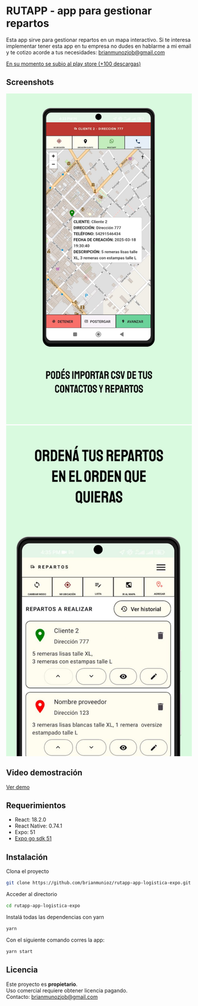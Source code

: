 # RUTAPP - app para gestionar repartos 

Esta app sirve para gestionar repartos en un mapa interactivo.
Si te interesa implementar tener esta app en tu empresa no dudes en hablarme a mi email y te cotizo acorde a tus necesidades: brianmunozjob@gmail.com 

 [En su momento se subio al play store (+100 descargas)](https://play.google.com/store/apps/details?id=com.appsbucket.rutapp&pli=1) 


 


## Screenshots

![Rutapp captura 1](documentacion/screenshots/1.webp)
![Rutapp captura 2](documentacion/screenshots/2.webp)


## Video demostración

[Ver demo](documentacion/video/demo.mp4)






## Requerimientos

- React: 18.2.0
- React Native: 0.74.1
- Expo: 51
-  [Expo go sdk 51](https://expo.dev/go) 


## Instalación
Clona el proyecto
```bash
git clone https://github.com/brianmunioz/rutapp-app-logistica-expo.git
```

Acceder al directorio
```bash
cd rutapp-app-logistica-expo
```


Instalá todas las dependencias con yarn

```bash
yarn
```


Con el siguiente comando corres la app:


```bash
yarn start
```

## Licencia

Este proyecto es **propietario**.  
Uso comercial requiere obtener licencia pagando.  
Contacto: brianmunozjob@gmail.com
